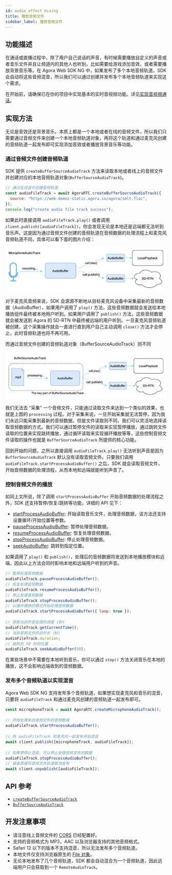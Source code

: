 ```yaml
---
id: audio_effect_mixing
title: 播放音频文件
sidebar_label: 播放音频文件
---
```


## 功能描述
在通话或直播过程中，除了用户自己说话的声音，有时候需要播放自定义的声音或者音乐文件并且让频道内的其他人也听到，比如需要给游戏添加音效，或者需要播放背景音乐等。在 Agora Web SDK NG 中，如果发布了多个本地音频轨道，SDK 会自动将这些音频混音，所以我们可以通过创建并发布多个本地音频轨道来实现这个需求。

在开始前，请确保已在你的项目中实现基本的实时音视频功能。详见[实现音视频通话](basic_call.md)。

## 实现方法
无论是音效还是背景音乐，本质上都是一个本地或者在线的音频文件，所以我们只需要通过音频文件来创建一个本地音频轨道对象，再将这个轨道和通过麦克风创建的音频轨道一起发布即可实现添加音效或者播放背景音乐等功能。

### 通过音频文件创建音频轨道

SDK 提供 `createBufferSourceAudioTrack` 方法来读取本地或者线上的音频文件并创建对应的本地音频轨道对象(`BufferSourceAudioTrack`)。

```js
// 通过在线音乐创建音频轨道
const audioFileTrack = await AgoraRTC.createBufferSourceAudioTrack({
  source: "https://web-demos-static.agora.io/agora/smlt.flac",
});
console.log("create audio file track success");
```

如果此时直接调用 `audioFileTrack.play()` 或者调用 `client.publish([audioFileTrack])`，你会发现无论是本地还是远端都无法听到音乐声。这是因为通过音频文件创建的音频轨道在音频数据的处理流程上和麦克风音频轨道不同，具体可以看下面的图片介绍：

![](assets/microphone_audio_track.png)

对于麦克风音频来说，SDK 会源源不断地从目标麦克风设备中采集最新的音频数据（AudioBuffer），如果用户调用了 `play()` 方法，这些音频数据就会发送给本地播放组件最终被本地用户听到。如果用户调用了 `publish()` 方法，这些音频数据就会被发送到 Agora 的 SD-RTN 中最终被远端的用户听到。一旦麦克风音频轨道被创建，这个采集操作就会一直进行直到用户自己主动调用 `close()` 方法才会停止，此时音频轨道也将不再可用。

而通过音频文件创建的音频轨道对象（BufferSourceAudioTrack）则不同

![](assets/buffer_source_audio_track.png)

我们无法去 “采集” 一个音频文件，只能通过读取文件来达到一个类似的效果，也就是上图的 `processing` 过程。对于采集来说，一旦开始采集就无法暂停，因为我们永远只能采集到最新的音频数据，但是文件读取则不同，我们可以灵活地选择读取音频数据的方式。我们可以通过暂停文件的读取来实现暂停播放，通过跳转文件读取的位置来实现跳转播放，通过循环读取来实现循环播放等等，这些控制音频文件读取的操作也就是 `BufferSourceAudioTrack` 所提供的核心功能。

回到开始的问题，之所以直接调用 `audioFileTrack.play()` 无法听到声音是因为 `BufferSourceAudioTrack` 默认没有读取音频文件。只要我们调用 `audioFileTrack.startProcessAudioBuffer()` 之后，SDK 就会读取音频文件，开始音频数据的处理流程，从而本地和远端就能听到声音了。

### 控制音频文件的播放

如同上文所说，除了调用 `startProcessAudioBuffer` 开始音频数据的处理流程之外，SDK 还支持暂停/恢复/跳转等功能，详细的 API 见下：

- [startProcessAudioBuffer](/api/cn/interfaces/ibuffersourceaudiotrack.html#startprocessaudiobuffer): 开始读取音乐文件，处理音频数据，该方法还支持设置循环/开始位置等参数。
- [pauseProcessAudioBuffer](/api/cn/interfaces/ibuffersourceaudiotrack.html#pauseprocessaudiobuffer): 暂停处理音频数据。
- [resumeProcessAudioBuffer](/api/cn/interfaces/ibuffersourceaudiotrack.html#resumeprocessaudiobuffer): 恢复处理音频数据。
- [stopProcessAudioBuffer](/api/cn/interfaces/ibuffersourceaudiotrack.html#stopprocessaudiobuffer): 停止处理音频数据。
- [seekAudioBuffer](/api/cn/interfaces/ibuffersourceaudiotrack.html#seekaudiobuffer): 跳转到指定位置。

如果调用了 `play()` 和 `publish()`，处理后的音频数据将发送到本地播放模块和远端，因此以上方法会同时影响本地和远端用户听到的声音。

```js
// 暂停处理音频数据
audioFileTrack.pauseProcessAudioBuffer();
// 恢复处理音频数据
audioFileTrack.resumeProcessAudioBuffer();
// 停止处理音频数据
audioFileTrack.stopProcessAudioBuffer();
// 以循环播放的模式开始处理音频数据
audioFileTrack.startProcessAudioBuffer({ loop: true });

// 获取当前的音处理的进度 (秒)
audioFileTrack.getCurrentTime();
// 当前音频文件的总时长（秒）
audioFileTrack.duration;
// 跳转到 50 秒的位置
audioFileTrack.seekAudioBuffer(50);
```

在某些场景中不需要在本地听到音乐，你可以通过 `stop()` 方法关闭音乐在本地的播放，这不会影响远端收到的音频数据。


### 发布多个音频轨道以实现混音

Agora Web SDK NG 支持发布多个音频轨道，如果想实现麦克风和音乐的混音，只要将 `audioFileTrack` 和通过麦克风创建的音频轨道一起发布即可。

```js
const microphoneTrack = await AgoraRTC.createMicrophoneAudioTrack();

// 开始处理来自音频文件的音频数据
audioFileTrack.startProcessAudioBuffer();

// 将 audioFileTrack 和麦克风一起发布开始混音
await client.publish([microphoneTrack, audioFileTrack]);

// 如果想停止混音，可以停止处理音频文件的数据
audioFileTrack.stopProcessAudioBuffer();
// 或者直接将音频文件轨道取消发布
await client.unpublish([audioFileTrack]);
```


## API 参考

- [`createBufferSourceAudioTrack`](/api/cn/interfaces/iagorartc.html#createbuffersourceaudiotrack)
- [`BufferSourceAudioTrack`](/api/cn/interfaces/ibuffersourceaudiotrack.html)

## 开发注意事项
- 请注意线上音频文件的 [CORS](https://developer.mozilla.org/zh-CN/docs/Web/HTTP/Access_control_CORS) 已经配置好。
- 支持的音频格式为 MP3，AAC 以及浏览器支持的其他音频格式。
- Safari 12 以下的版本不支持混音，所以无法发布多个音频轨道。
- 本地文件仅支持浏览器原生的 [File 对象](https://developer.mozilla.org/zh-CN/docs/Web/API/File)。
- 无论本地发布了几个音频轨道，SDK 都会自动混合为一个音频轨道，因此远端用户只会获取到一个 `RemoteAudioTrack`。